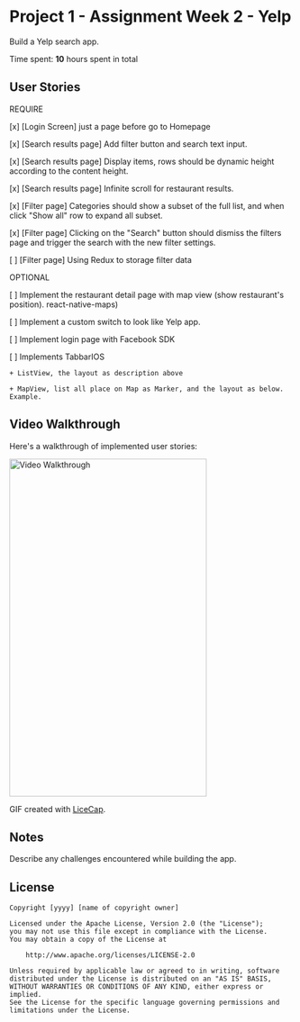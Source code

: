 # Project 1 - Assignment Week 2 - Yelp

Build a Yelp search app.

Time spent: **10** hours spent in total

## User Stories

REQUIRE

[x] [Login Screen] just a page before go to Homepage

[x] [Search results page] Add filter button and search text input.

[x] [Search results page] Display items, rows should be dynamic height according to the content height.

[x] [Search results page] Infinite scroll for restaurant results.

[x] [Filter page] Categories should show a subset of the full list, and when click "Show all" row to expand all subset.

[x] [Filter page] Clicking on the "Search" button should dismiss the filters page and trigger the search with the new filter settings.

[ ] [Filter page] Using Redux to storage filter data

OPTIONAL

[ ] Implement the restaurant detail page with map view (show restaurant's position). react-native-maps)

[ ] Implement a custom switch to look like Yelp app.

[ ] Implement login page with Facebook SDK

[ ] Implements TabbarIOS

	+ ListView, the layout as description above

	+ MapView, list all place on Map as Marker, and the layout as below. Example.


## Video Walkthrough

Here's a walkthrough of implemented user stories:

<img src='react_native_week_1.gif' title='Video Walkthrough' width='350px' height='600px' alt='Video Walkthrough' />

GIF created with [LiceCap](http://www.cockos.com/licecap/).

## Notes

Describe any challenges encountered while building the app.

## License

    Copyright [yyyy] [name of copyright owner]

    Licensed under the Apache License, Version 2.0 (the "License");
    you may not use this file except in compliance with the License.
    You may obtain a copy of the License at

        http://www.apache.org/licenses/LICENSE-2.0

    Unless required by applicable law or agreed to in writing, software
    distributed under the License is distributed on an "AS IS" BASIS,
    WITHOUT WARRANTIES OR CONDITIONS OF ANY KIND, either express or implied.
    See the License for the specific language governing permissions and
    limitations under the License.
